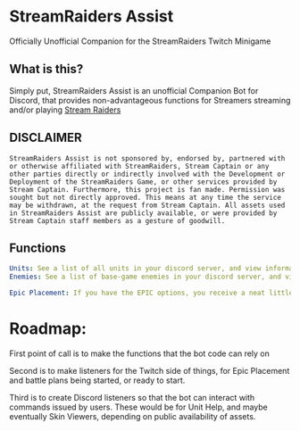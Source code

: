# StreamRaiders Assist
Officially Unofficial Companion for the StreamRaiders Twitch Minigame

## What is this?
Simply put, StreamRaiders Assist is an unofficial Companion Bot for Discord, that provides non-advantageous functions for Streamers streaming and/or playing [Stream Raiders](https://streamraiders.com/game/)

## DISCLAIMER
```
StreamRaiders Assist is not sponsored by, endorsed by, partnered with or otherwise affiliated with StreamRaiders, Stream Captain or any other parties directly or indirectly involved with the Development or Deployment of the StreamRaiders Game, or other services provided by Stream Captain. Furthermore, this project is fan made. Permission was sought but not directly approved. This means at any time the service may be withdrawn, at the request from Stream Captain. All assets used in StreamRaiders Assist are publicly available, or were provided by Stream Captain staff members as a gesture of goodwill.
```


## Functions

```YAML
Units: See a list of all units in your discord server, and view information on specific units
Enemies: See a list of base-game enemies in your discord server, and view information on specific enemies

Epic Placement: If you have the EPIC options, you receive a neat little embed in your discord server whenever somebody places an Epic unit on your battlefield
```

# Roadmap:

First point of call is to make the functions that the bot code can rely on

Second is to make listeners for the Twitch side of things, for Epic Placement and battle plans being started, or ready to start. 

Third is to create Discord listeners so that the bot can interact with commands issued by users. These would be for Unit Help, and maybe eventually Skin Viewers, depending on public availability of assets. 
